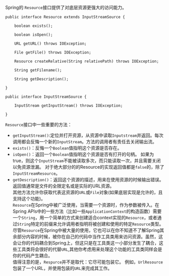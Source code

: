 Spring的 `Resource`接口提供了对底层资源更强大的访问能力。

```
public interface Resource extends InputStreamSource {

    boolean exists();

    boolean isOpen();

    URL getURL() throws IOException;

    File getFile() throws IOException;

    Resource createRelative(String relativePath) throws IOException;

    String getFilename();

    String getDescription();

}
```

```
public interface InputStreamSource {

    InputStream getInputStream() throws IOException;

}
```  
`Resource`接口中一些重要的方法：  
* `getInputStream()`:定位并打开资源，从资源中读取`Inputstream`并返回。每次调用都会反悔一个新的`InputStream`。方法的调用者有责任去关闭输出流。
* `exists()`：反悔一个`Boolean`值指明这个资源是否存在。
* `isOpen()`：返回一个`Boolean`值指明这个资源是否有打开的句柄。 如果为true，则这个`InputStream`不能被读取多次，而只能读取一次，并且需要关闭以免资源泄漏。 对于绝大部分的的Resource的实现返回值都是`false`的，除了`InputStreamResource`。
* `getDescription()`：返回这个资源的描述，用来在使用资源的时候输出错误。返回值通常是文件的全限定名或是实际的URL资源。  
其他方法允许你获取代表这资源的`URL`或`File`对象(如果底层实现是允许的，且支持这个功能)。  
`Resource`在Spring中被广泛使用，当需要一个资源时，作为参数被传入。在Spring APIs中的一些方法（比如一些`ApplicationContext`的构造函数）需要一个`String`，用一个简单的方式来创建适合context实现的`Resource`，或者通过`String`特定的前缀来允许调用者指明将被创建和使用的特定`Resource`类型。
尽管`Resource`在Spring中被大量的使用，它也可以在你不知道不了解Spring其余部分内容的时候，被你在自己的代码中当作工具类用来访问资源。虽然，这会让你的代码耦合到Spring上，但这只是在工具类这一小部分发生了耦合，这些工具类将会很好的代替`URL`,其他你考虑用来处理这个功能的工具类同样会是你的代码产生耦合。  
值得注意的是，`Respurce`并不是取代：它尽可能包装它。 例如，`UrlResource`包装了一个URL，并使用包装的`URL`来完成其工作。